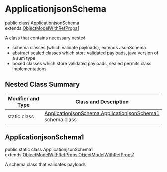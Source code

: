# ApplicationjsonSchema
public class ApplicationjsonSchema<br>
extends [ObjectModelWithRefProps1](../../../../../../../../../components/schemas/ObjectModelWithRefProps.md#objectmodelwithrefprops)

A class that contains necessary nested
- schema classes (which validate payloads), extends JsonSchema
- abstract sealed classes which store validated payloads, java version of a sum type
- boxed classes which store validated payloads, sealed permits class implementations

## Nested Class Summary
| Modifier and Type | Class and Description |
| ----------------- | ---------------------- |
| static class | [ApplicationjsonSchema.ApplicationjsonSchema1](#applicationjsonschema1)<br> schema class |

## ApplicationjsonSchema1
public static class ApplicationjsonSchema1<br>
extends [ObjectModelWithRefProps.ObjectModelWithRefProps1](../../../../../../../../../components/schemas/ObjectModelWithRefProps.md#objectmodelwithrefprops1)

A schema class that validates payloads
